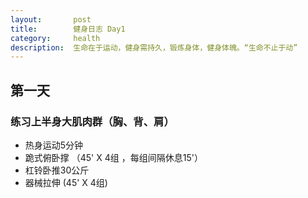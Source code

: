 ```yaml
---
layout:       post
title:        健身日志 Day1
category:     health
description:  生命在于运动，健身需持久，锻炼身体，健身体魄。“生命不止于动”
---
```

## 第一天
### 练习上半身大肌肉群（胸、背、肩）
* 热身运动5分钟
* 跪式俯卧撑 （45' X 4组 ，每组间隔休息15'）
* 杠铃卧推30公斤
* 器械拉伸 (45' X 4组)
